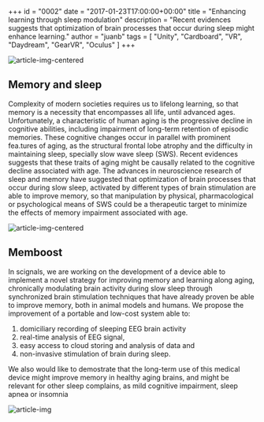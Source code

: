 +++
id = "0002"
date = "2017-01-23T17:00:00+00:00"
title = "Enhancing learning through sleep modulation"
description = "Recent evidences suggests that optimization of brain processes that occur during sleep might enhance learning."
author = "juanb"
tags = [ "Unity", "Cardboard", "VR", "Daydream", "GearVR", "Oculus" ]
+++

![article-img-centered](/img/blog/002/thumbnail.jpg "Tips & Tricks")

## Memory and sleep
Complexity of modern societies requires us to lifelong learning, so that memory is a necessity that encompasses all life, until advanced ages. Unfortunately, a characteristic of human aging is the progressive decline in cognitive abilities, including impairment of long-term retention of episodic memories. These cognitive changes occur in parallel with prominent fea.tures of aging, as the structural frontal lobe atrophy and the difficulty in maintaining sleep, specially slow wave sleep (SWS). Recent evidences suggests that these traits of aging might be causally related to the cognitive decline associated with age. The advances in neuroscience research of sleep and memory have suggested that optimization of brain processes that occur during slow sleep, activated by different types of brain stimulation are able to improve memory, so that manipulation by physical, pharmacological or psychological means of SWS could be a therapeutic target to minimize the effects of memory impairment associated with age.

![article-img-centered](/img/blog/0002/MemBoost.png)

## Memboost

In scignals, we are working on the development of a device able to implement a novel strategy for improving memory and learning along aging, chronically modulating brain activity during slow sleep through synchronized brain stimulation techniques that have already proven be able to improve memory, both in animal models and humans. We propose the improvement of a portable and low-cost system able to:

1. domiciliary recording of sleeping EEG brain activity
2. real-time analysis of EEG signal, 
3. easy access to cloud storing and analysis of data and 
4. non-invasive stimulation of brain during sleep. 

We also would like to demostrate that the long-term use of this medical device might improve memory in healthy aging brains, and might be relevant for other sleep complains, as mild cognitive impairment, sleep apnea or insomnia

![article-img](/img/blog/0002/memboost_propuesta.png)

